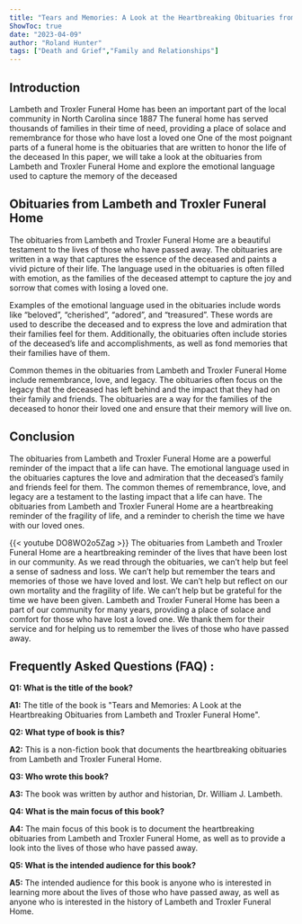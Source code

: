 ```yaml
---
title: "Tears and Memories: A Look at the Heartbreaking Obituaries from Lambeth and Troxler Funeral Home"
ShowToc: true 
date: "2023-04-09"
author: "Roland Hunter" 
tags: ["Death and Grief","Family and Relationships"]
---
```

## Introduction

Lambeth and Troxler Funeral Home has been an important part of the local community in North Carolina since 1887 The funeral home has served thousands of families in their time of need, providing a place of solace and remembrance for those who have lost a loved one One of the most poignant parts of a funeral home is the obituaries that are written to honor the life of the deceased In this paper, we will take a look at the obituaries from Lambeth and Troxler Funeral Home and explore the emotional language used to capture the memory of the deceased

## Obituaries from Lambeth and Troxler Funeral Home

The obituaries from Lambeth and Troxler Funeral Home are a beautiful testament to the lives of those who have passed away. The obituaries are written in a way that captures the essence of the deceased and paints a vivid picture of their life. The language used in the obituaries is often filled with emotion, as the families of the deceased attempt to capture the joy and sorrow that comes with losing a loved one. 

Examples of the emotional language used in the obituaries include words like “beloved”, “cherished”, “adored”, and “treasured”. These words are used to describe the deceased and to express the love and admiration that their families feel for them. Additionally, the obituaries often include stories of the deceased’s life and accomplishments, as well as fond memories that their families have of them.

Common themes in the obituaries from Lambeth and Troxler Funeral Home include remembrance, love, and legacy. The obituaries often focus on the legacy that the deceased has left behind and the impact that they had on their family and friends. The obituaries are a way for the families of the deceased to honor their loved one and ensure that their memory will live on. 

## Conclusion

The obituaries from Lambeth and Troxler Funeral Home are a powerful reminder of the impact that a life can have. The emotional language used in the obituaries captures the love and admiration that the deceased’s family and friends feel for them. The common themes of remembrance, love, and legacy are a testament to the lasting impact that a life can have. The obituaries from Lambeth and Troxler Funeral Home are a heartbreaking reminder of the fragility of life, and a reminder to cherish the time we have with our loved ones.

{{< youtube DO8WO2o5Zag >}} 
The obituaries from Lambeth and Troxler Funeral Home are a heartbreaking reminder of the lives that have been lost in our community. As we read through the obituaries, we can’t help but feel a sense of sadness and loss. We can’t help but remember the tears and memories of those we have loved and lost. We can’t help but reflect on our own mortality and the fragility of life. We can’t help but be grateful for the time we have been given. Lambeth and Troxler Funeral Home has been a part of our community for many years, providing a place of solace and comfort for those who have lost a loved one. We thank them for their service and for helping us to remember the lives of those who have passed away.

## Frequently Asked Questions (FAQ) :
**Q1: What is the title of the book?**

**A1:** The title of the book is "Tears and Memories: A Look at the Heartbreaking Obituaries from Lambeth and Troxler Funeral Home".

**Q2: What type of book is this?**

**A2:** This is a non-fiction book that documents the heartbreaking obituaries from Lambeth and Troxler Funeral Home.

**Q3: Who wrote this book?**

**A3:** The book was written by author and historian, Dr. William J. Lambeth.

**Q4: What is the main focus of this book?**

**A4:** The main focus of this book is to document the heartbreaking obituaries from Lambeth and Troxler Funeral Home, as well as to provide a look into the lives of those who have passed away.

**Q5: What is the intended audience for this book?**

**A5:** The intended audience for this book is anyone who is interested in learning more about the lives of those who have passed away, as well as anyone who is interested in the history of Lambeth and Troxler Funeral Home.



